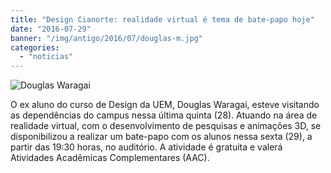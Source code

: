 ```yaml
---
title: "Design Cianorte: realidade virtual é tema de bate-papo hoje"
date: "2016-07-29"
banner: "/img/antigo/2016/07/douglas-m.jpg"
categories: 
  - "noticias"
---
```


![Douglas Waragai](/img/antigo/2016/07/douglas-m.jpg) 

O ex aluno do curso de Design da UEM, Douglas Waragai, esteve visitando as dependências do campus nessa última quinta (28). Atuando na área de realidade virtual, com o desenvolvimento de pesquisas e animações 3D, se disponibilizou a realizar um bate-papo com os alunos nessa sexta (29), a partir das 19:30 horas, no auditório. A atividade é gratuita e valerá Atividades Acadêmicas Complementares (AAC).
